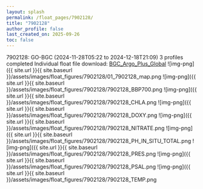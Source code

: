 ```yaml
---
layout: splash
permalink: /float_pages/7902128/
title: "7902128"
author_profile: false
last_created_on: 2025-09-26
toc: false
---
```

 
7902128: GO-BGC (2024-11-28T05:22 to 2024-12-18T21:09)
3 profiles completed
Individual float file download: [BGC_Argo_Plus_Global](https://ftp.soest.hawaii.edu/bgc_argo_plus/Individual_Floats/outliers_removed/7902128_Sprof_processed.nc)
![img-png]({{ site.url }}{{ site.baseurl }}/assets/images/float_figures/7902128/01_7902128_map.png
![img-png]({{ site.url }}{{ site.baseurl }}/assets/images/float_figures/7902128/7902128_BBP700.png
![img-png]({{ site.url }}{{ site.baseurl }}/assets/images/float_figures/7902128/7902128_CHLA.png
![img-png]({{ site.url }}{{ site.baseurl }}/assets/images/float_figures/7902128/7902128_DOXY.png
![img-png]({{ site.url }}{{ site.baseurl }}/assets/images/float_figures/7902128/7902128_NITRATE.png
![img-png]({{ site.url }}{{ site.baseurl }}/assets/images/float_figures/7902128/7902128_PH_IN_SITU_TOTAL.png
![img-png]({{ site.url }}{{ site.baseurl }}/assets/images/float_figures/7902128/7902128_PRES.png
![img-png]({{ site.url }}{{ site.baseurl }}/assets/images/float_figures/7902128/7902128_PSAL.png
![img-png]({{ site.url }}{{ site.baseurl }}/assets/images/float_figures/7902128/7902128_TEMP.png
